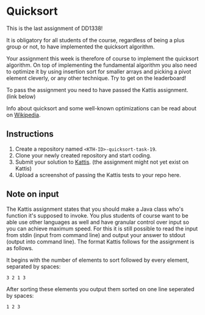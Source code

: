 # Quicksort

This is the last assignment of DD1338!

It is obligatory for all students of the course, regardless of being a plus group or not, to have implemented the quicksort algorithm.

Your assignment this week is therefore of course to implement the quicksort algorithm. On top of implementing the fundamental algorithm you also need to optimize it by using insertion sort for smaller arrays and picking a pivot element cleverly, or any other technique. Try to get on the leaderboard!

To pass the assignment you need to have passed the Kattis assignment. (link below)

Info about quicksort and some well-known optimizations can be read about on [Wikipedia](https://en.wikipedia.org/wiki/Quicksort).

## Instructions

1. Create a repository named `<KTH-ID>-quicksort-task-19`.
2. Clone your newly created repository and start coding.
3. Submit your solution to [Kattis](https://kth.kattis.com/courses/DD1338/algdat23). (the assignment might not yet exist on Kattis)
4. Upload a screenshot of passing the Kattis tests to your repo here.

## Note on input

The Kattis assignment states that you should make a Java class who's function it's supposed to invoke. You plus students of course want to be able use other languages as well and have granular control over input so you can achieve maximum speed. For this it is still possible to read the input from stdin (input from command line) and output your answer to stdout (output into command line). The format Kattis follows for the assignment is as follows.

It begins with the number of elements to sort followed by every element, separated by spaces:
```
3 2 1 3
```
After sorting these elements you output them sorted on one line seperated by spaces:
```
1 2 3
```
